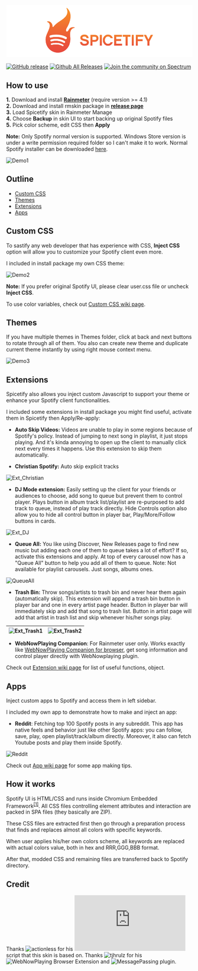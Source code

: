 ![Logo](LOGO.svg)

[![GitHub release](https://img.shields.io/github/release/khanhas/Spicetify/all.svg?colorB=97CA00?label=version)](https://github.com/khanhas/Spicetify/releases/latest) [![Github All Releases](https://img.shields.io/github/downloads/khanhas/Spicetify/total.svg?colorB=97CA00)](https://github.com/khanhas/Spicetify/releases) [![Join the community on Spectrum](https://withspectrum.github.io/badge/badge.svg)](https://spectrum.chat/spicetify)

## How to use
**1.** Download and install [**Rainmeter**](https://www.rainmeter.net/) (require version >= 4.1)  
**2.** Download and install rmskin package in [**release page**](https://github.com/khanhas/Spicetify/releases)  
**3.** Load Spicetify skin in Rainmeter Manage  
**4.** Choose **Backup** in skin UI to start backing up original Spotify files  
**5.** Pick color scheme, edit CSS then **Apply**  

**Note:** Only Spotify normal version is supported. Windows Store version is under a write permission required folder so I can't make it to work. Normal Spotify installer can be downloaded [here](https://download.scdn.co/SpotifySetup.exe).

![Demo1](https://i.imgur.com/O6IRzlV.png)

## Outline
- [Custom CSS](https://github.com/khanhas/Spicetify#custom-css)
- [Themes](https://github.com/khanhas/Spicetify#themes)
- [Extensions](https://github.com/khanhas/Spicetify#extensions)
- [Apps](https://github.com/khanhas/Spicetify#apps)

## Custom CSS
To sastify any web developer that has experience with CSS, **Inject CSS** option will allow you to customize your Spotify client even more. 

I included in install package my own CSS theme:

![Demo2](https://i.imgur.com/eiAPF6j.png)

**Note:** If you prefer original Spotify UI, please clear user.css file or uncheck **Inject CSS**.

To use color variables, check out [Custom CSS wiki page](https://github.com/khanhas/Spicetify/wiki/Custom-CSS).

## Themes
If you have multiple themes in Themes folder, click at back and next buttons to rotate through all of them. You also can create new theme and duplicate current theme instantly by using right mouse context menu.

![Demo3](https://i.imgur.com/B9NkBU0.png)

## Extensions
Spicetify also allows you inject custom Javascript to support your theme or enhance your Spotify client functionalities. 

I included some extensions in install package you might find useful, activate them in Spicetify then Apply/Re-apply:

- **Auto Skip Videos:**  Videos are unable to play in some regions because of Spotify's policy. Instead of jumping to next song in playlist, it just stops playing. And it's kinda annoying to open up the client to manually click next every times it happens. Use this extension to skip them automatically.

- **Christian Spotify:** Auto skip explicit tracks

![Ext_Christian](https://i.imgur.com/yTUeWWn.png)

- **DJ Mode extension:** Easily setting up the client for your friends or audiences to choose, add song to queue but prevent them to control player. Plays button in album track list/playlist are re-purposed to add track to queue, instead of play track directly. Hide Controls option also allow you to hide all control button in player bar, Play/More/Follow buttons in cards.

![Ext_DJ](https://i.imgur.com/pOFEqtM.png)

- **Queue All:**  You like using Discover, New Releases page to find new music but adding each one of them to queue takes a lot of effort? If so, activate this  extensions and apply. At top of every carousel now has a "Queue All"  button to help you add all of them to queue. Note: Not available for playlist carousels. Just songs, albums ones.

![QueueAll](https://i.imgur.com/D9ytt7K.png)

- **Trash Bin:** Throw songs/artists to trash bin and never hear them again (automatically skip). This extension will append a trash bin button in player bar and one in every artist page header. Button in player bar will immediately skip and add that song to trash list. Button in artist page will add that artist in trash list and skip whenever his/her songs play.

![Ext_Trash1](https://i.imgur.com/k7A7oBI.png) | ![Ext_Trash2](https://i.imgur.com/dVZclSJ.png)
---|---

- **WebNowPlaying Companion**: For Rainmeter user only. Works exactly like [WebNowPlaying Companion for browser](https://github.com/tjhrulz/WebNowPlaying-BrowserExtension), get song information and control player directly with WebNowplaying plugin.

Check out [Extension wiki page](https://github.com/khanhas/Spicetify/wiki/Extension) for list of useful functions, object.

## Apps
Inject custom apps to Spotify and access them in left sidebar.  

I included my own app to demonstrate how to make and inject an app:

- **Reddit**: Fetching top 100 Spotify posts in any subreddit. This app has native feels and behavior just like other Spotify apps: you can follow, save, play, open playlist/track/album directly. Moreover, it also can fetch Youtube posts and play them inside Spotify.  

![Reddit](https://i.imgur.com/OTrW2e8.png)

Check out [App wiki page](https://github.com/khanhas/Spicetify/wiki/App) for some app making tips.

## How it works
Spotify UI is HTML/CSS and runs inside Chromium Embedded Framework<sup>[[1]](https://www.quora.com/How-is-JavaScript-used-within-the-Spotify-desktop-application-Is-it-packaged-up-and-run-locally-only-retrieving-the-assets-as-and-when-needed-What-JavaScript-VM-is-used)</sup>. All CSS files controlling element attributes and interaction are packed in SPA files (they basically are ZIP).  

These CSS files are extracted first then go through a preparation process that finds and replaces almost all colors with specific keywords.  

When user applies his/her own colors scheme, all keywords are replaced with actual colors value, both in hex and RRR,GGG,BBB format. 

After that, modded CSS and remaining files are transferred back to Spotify directory.

## Credit
Thanks ![**actionless**](https://github.com/actionless) for his ![oomoxify](https://github.com/actionless/oomoxify/blob/master/oomoxify.sh) script that this skin is based on.
Thanks ![**tjhrulz**](https://github.com/tjhrulz) for his ![WebNowPlaying Browser Extension](https://github.com/tjhrulz/WebNowPlaying-BrowserExtension) and ![MessagePassing plugin](https://github.com/tjhrulz/MessagePassingForRainmeter).
